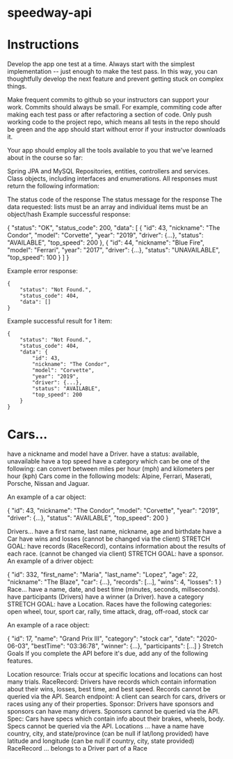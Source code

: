 # speedway-api

# Instructions
Develop the app one test at a time. Always start with the simplest implementation -- just enough to make the test pass. In this way, you can thoughtfully develop the next feature and prevent getting stuck on complex things.

Make frequent commits to github so your instructors can support your work. Commits should always be small. For example, commiting code after making each test pass or after refactoring a section of code. Only push working code to the project repo, which means all tests in the repo should be green and the app should start without error if your instructor downloads it.

Your app should employ all the tools available to you that we've learned about in the course so far:

Spring
JPA and MySQL
Repositories, entities, controllers and services.
Class objects, including interfaces and enumerations.
All responses must return the following information:

The status code of the response
The status message for the response
The data requested: lists must be an array and individual items must be an object/hash
Example successful response:

  {
      "status": "OK",
      "status_code": 200,
      "data": [
          {
              "id": 43,
              "nickname": "The Condor",
              "model": "Corvette",
              "year": "2019",
              "driver": {...},
              "status": "AVAILABLE",
              "top_speed": 200
          },
          {
              "id": 44,
              "nickname": "Blue Fire",
              "model": "Ferrari",
              "year": "2017",
              "driver": {...},
              "status": "UNAVAILABLE",
              "top_speed": 100
          }
      ]
  }

Example error response:

    {
        "status": "Not Found.",
        "status_code": 404,
        "data": []
    }

Example successful result for 1 item:

    {
        "status": "Not Found.",
        "status_code": 404,
        "data": {
            "id": 43,
            "nickname": "The Condor",
            "model": "Corvette",
            "year": "2019",
            "driver": {...},
            "status": "AVAILABLE",
            "top_speed": 200
        }
    }

# Cars...
have a nickname and model
have a Driver.
have a status: available, unavailable
have a top speed
have a category which can be one of the following:
can convert between miles per hour (mph) and kilometers per hour (kph)
Cars come in the following models: Alpine, Ferrari, Maserati, Porsche, Nissan and Jaguar.

An example of a car object:

  {
      "id": 43,
      "nickname": "The Condor",
      "model": "Corvette",
      "year": "2019",
      "driver": {...},
      "status": "AVAILABLE",
      "top_speed": 200
  }
  
Drivers...
have a first name, last name, nickname, age and birthdate
have a Car
have wins and losses (cannot be changed via the client)
STRETCH GOAL: have records (RaceRecord), contains information about the results of each race. (cannot be changed via client)
STRETCH GOAL: have a sponsor.
An example of a driver object:

  {
      "id": 332,
      "first_name": "Maria",
      "last_name": "Lopez",
      "age": 22,
      "nickname": "The Blaze",
      "car": {...},
      "records": [...],
      "wins": 4,
      "losses": 1
  }
Race...
have a name, date, and best time (minutes, seconds, millseconds).
have participants (Drivers)
have a winner (a Driver).
have a category
STRETCH GOAL: have a Location.
Races have the following categories: open wheel, tour, sport car, rally, time attack, drag, off-road, stock car

An example of a race object:

  {
      "id": 17,
      "name": "Grand Prix III",
      "category": "stock car",
      "date": "2020-06-03",
      "bestTime": "03:36:78",
      "winner": {...},
      "participants": [...]
  }
Stretch Goals
If you complete the API before it's due, add any of the following features.

Location resource: Trials occur at specific locations and locations can host many trials.
RaceRecord: Drivers have records which contain information about their wins, losses, best time, and best speed. Records cannot be queried via the API.
Search endpoint: A client can search for cars, drivers or races using any of their properties.
Sponsor: Drivers have sponsors and sponsors can have many drivers. Sponsors cannot be queried via the API.
Spec: Cars have specs which contain info about their brakes, wheels, body. Specs cannot be queried via the API.
Locations ...
have a name
have country, city, and state/province (can be null if lat/long provided)
have latitude and longitude (can be null if country, city, state provided)
RaceRecord ...
belongs to a Driver
part of a Race
